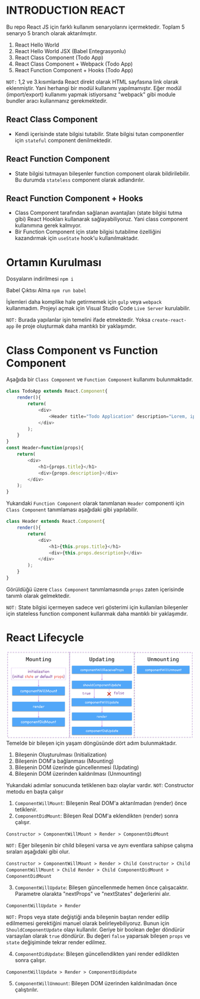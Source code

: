 # INTRODUCTION REACT
Bu repo React JS için farklı kullanım senaryolarını içermektedir.
Toplam 5 senaryo 5 branch olarak aktarılmıştır.
1. React Hello World
2. React Hello World JSX (Babel Entegrasyonlu)
3. React Class Component (Todo App)
4. React Class Component + Webpack (Todo App)
5. React Function Component + Hooks (Todo App)

`NOT:` 1,2 ve 3.kısımlarda React direkt olarak HTML sayfasına link olarak eklenmiştir. Yani herhangi bir modül kullanımı yapılmamıştır. Eğer modül (import/export) kullanımı yapmak istiyorsanız "webpack" gibi module bundler aracı kullanmanız gerekmektedir.

## React Class Component 
* Kendi içerisinde state bilgisi tutabilir. State bilgisi tutan componentler için `stateful` component denilmektedir.

## React Function Component
* State bilgisi tutmayan bileşenler function component olarak bildirilebilir. Bu durumda `stateless` component olarak adlandırılır.

## React Function Component + Hooks
* Class Component tarafından sağlanan avantajları (state bilgisi tutma gibi) React Hookları kullanarak sağlayabiliyoruz. Yani class component kullanımına gerek kalmıyor.
* Bir Function Component için state bilgisi tutabilme özelliğini kazandırmak için `useState` hook'u kullanılmaktadır.

# Ortamın Kurulması
Dosyaların indirilmesi
`npm i`

Babel Çıktısı Alma
`npm run babel`

İşlemleri daha komplike hale getirmemek için `gulp` veya `webpack` kullanmadım. Projeyi açmak için Visual Studio Code `Live Server` kurulabilir.

`NOT:` Burada yapılanlar işin temelini ifade etmektedir. Yoksa `create-react-app` ile proje oluşturmak daha mantıklı bir yaklaşımdır.

# Class Component vs Function Component

Aşağıda bir `Class Component` ve `Function Component` kullanımı bulunmaktadır.
```js
class TodoApp extends React.Component{
    render(){
        return(
            <div>
                <Header title="Todo Application" description="Lorem, ipsum dolor."/>
            </div>
        );
    }
}
const Header=function(props){
    return(
        <div>
            <h1>{props.title}</h1>
            <div>{props.description}</div>
        </div>
    );
}
```
Yukarıdaki `Function Component` olarak tanımlanan `Header` componenti için `Class Component` tanımlaması aşağıdaki gibi yapılabilir.

```js
class Header extends React.Component{
    render(){
        return(
            <div>
                <h1>{this.props.title}</h1>
                <div>{this.props.description}</div>
            </div>
        );
    }   
}
```
Görüldüğü üzere `Class Component` tanımlamasında `props` zaten içerisinde tanımlı olarak gelmektedir.

`NOT:` State bilgisi içermeyen sadece veri gösterimi için kullanılan bileşenler için stateless function component kullanmak daha mantıklı bir yaklaşımdır.

# React Lifecycle
![ReactLifeCycle](react-lifecycle.png)
Temelde bir bileşen için yaşam döngüsünde dört adım bulunmaktadır.
1. Bileşenin Oluşturulması (Initialization)
2. Bileşenin DOM'a bağlanması (Mounting)
3. Bileşenin DOM üzerinde güncellenmesi (Updating)
4. Bileşenin DOM üzerinden kaldırılması (Unmounting)

Yukarıdaki adımlar sonucunda tetiklenen bazı olaylar vardır.
`NOT`: Constructor metodu en başta çalışır

1. `ComponentWillMount`: Bileşenin Real DOM'a aktarılmadan (render) önce tetiklenir.
2. `ComponentDidMount`: Bileşen Real DOM'a eklendikten (render) sonra çalışır.

`Constructor > ComponentWillMount > Render > ComponentDidMount`

`NOT:` Eğer bileşenin bir child bileşeni varsa ve aynı eventlara sahipse çalışma sıraları aşağıdaki gibi olur.

`Constructor > ComponentWillMount > Render > Child Constructor > Child ComponentWillMount > Child Render > Child ComponentDidMount > ComponentDidMount`

3. `ComponentWillUpdate`: Bileşen güncellenmede hemen önce çalışacaktır. Parametre olarakta "nextProps" ve "nextStates" değerlerini alır.

`ComponentWillUpdate > Render`

`NOT:` Props veya state değiştiği anda bileşenin baştan render edilip edilmemesi gerektiğini manuel olarak belirleyebiliyoruz. Bunun için `ShouldComponentUpdate` olayı kullanılır. Geriye bir boolean değer döndürür varsayılan olarak `true` döndürür. Bu değeri `false` yaparsak bileşen `props` ve `state` değişiminde tekrar render edilmez.

4. `ComponentDidUpdate`: Bileşen güncellendikten yani render edildikten sonra çalışır.

`ComponentWillUpdate > Render > ComponentDidUpdate`

5. `ComponentWillUnmount`: Bileşen DOM üzerinden kaldırılmadan önce çalıştırılır.
